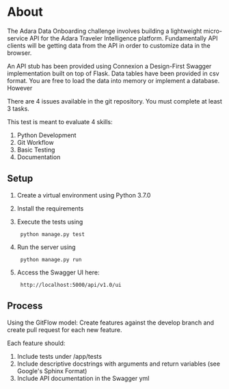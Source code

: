 # About
The Adara Data Onboarding challenge involves building a lightweight micro-service API for the Adara Traveler Intelligence platform. 
Fundamentally API clients will be getting data from the API in order to customize data in the browser. 
 
An API stub has been provided using Connexion a Design-First Swagger implementation built on top of Flask. 
Data tables have been provided in csv format. You are free to load the data into memory or implement a database.
However     

There are 4 issues available in the git repository. You must complete at least 3 tasks.

This test is meant to evaluate 4 skills:

1. Python Development
2. Git Workflow
3. Basic Testing 
4. Documentation


## Setup
1. Create a virtual environment using Python 3.7.0
2. Install the requirements
3. Execute the tests using

        python manage.py test
4. Run the server using 
        
        python manage.py run
5. Access the Swagger UI here:

        http://localhost:5000/api/v1.0/ui
        
## Process
Using the GitFlow model: Create features against the develop branch and create pull request for each new feature.

Each feature should: 
1. Include tests under /app/tests
2. Include descriptive docstrings with arguments and return variables (see Google's Sphinx Format)
3. Include API documentation in the Swagger yml 